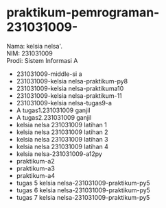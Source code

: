 # praktikum-pemrograman-231031009-
<div> Nama: kelsia nelsa'. </div>
<div> NIM: 231031009 </div>
<div> Prodi: Sistem Informasi A </div>

* 231031009-middle-si a
* 231031009-kelsia nelsa-praktikum-py8
* 231031009-kelsia nelsa-praktikuma10
* 231031009-kelsia nelsa-praktikum-11
* 231031009-kelsia nelsa-tugas9-a
* A tugas1.231031009 ganjil
* A tugas2.231031009 ganjil
* kelsia nelsa 231031009 latihan 1
* kelsia nelsa 231031009 latihan 2
* kelsia nelsa 231031009 latihan 3
* kelsia nelsa 231031009 latihan 4
* kelsia nelsa-231031009-a12py
* praktikum-a2
* praktikum-a3
* praktikum-a4
*  tugas 5 kelsia nelsa-231031009-praktikum-py5
*  tugas 6 kelsia nelsa-231031009-praktikum-py5
*  tugas 7 kelsia nelsa-231031009-praktikum-py5
